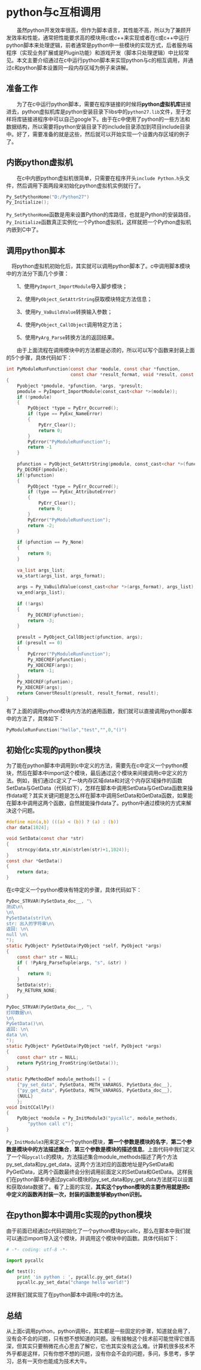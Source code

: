# python与c互相调用

　　虽然python开发效率很高，但作为脚本语言，其性能不高，所以为了兼顾开发效率和性能，通常把性能要求高的模块用c或c++来实现或者在c或c++中运行python脚本来处理逻辑，前者通常是python中一些模块的实现方式，后者服务端程序（实现业务扩展或是Plugin功能）和游戏开发（脚本只处理逻辑）中比较常见。本文主要介绍通过在c中运行python脚本来实现python与c的相互调用，并通过c和python脚本设置同一段内存区域为例子来讲解。



## **准备工作**

　　为了在c中运行python脚本，需要在程序链接的时候将**python虚拟机库**链接进去，python虚拟机库是python安装目录下libs中的`python27.lib`文件，至于怎样将库链接进程序中可以自己google下。由于在c中使用了python的一些方法和数据结构，所以需要将python安装目录下的include目录添加到项目include目录中。好了，需要准备的就是这些，然后就可以开始实现一个设置内存区域的例子了。

 

## **内嵌python虚拟机**

　　在c中内嵌python虚拟机很简单，只需要在程序开头`include Python.h`头文件，然后调用下面两段来初始化python虚拟机实例就行了。

```c
Py_SetPythonHome("D:/Python27")
Py_Initialize();
```

`Py_SetPythonHome`函数是用来设置Python的库路径，也就是Python的安装路径，`Py_Initialize`函数真正实例化一个Python虚拟机，这样就把一个Python虚拟机内嵌到C中了。



## **调用python脚本**

 　将python虚拟机初始化后，其实就可以调用python脚本了。c中调用脚本模块中的方法分下面几个步骤：

　　1、使用`PyImport_ImportModule`导入脚步模块；

　　2、使用`PyObject_GetAttrString`获取模块特定方法信息；

　　3、使用`Py_VaBuildValue`转换输入参数；

　　4、使用`PyObject_CallObject`调用特定方法；

　　5、使用`PyArg_Parse`转换方法的返回结果。

　　由于上面流程在调用模块中的方法都是必须的，所以可以写个函数来封装上面的5个步骤，具体代码如下：

```c
int PyModuleRunFunction(const char *module, const char *function,
                        const char *result_format, void *result, const char *args_format, ...)
{
    Pyobject *pmodule, *pfunction, *args, *presult;
    pmodule = PyImport_ImportModule(const_cast<char *>(module));
    if (!pmodule)
    {
        PyObject *type = PyErr_Occurred();
        if (type == PyExc_NameError)
        {
            PyErr_Clear();
            return 0;
        }
        PyError("PyModuleRunFunction");
        return -1
    }
    
    pfunction = PyObject_GetAttrString(pmodule, const_cast<char *>(function));
    Py_DECREF(pmodule);
    if(!pfunction)
    {
        PyObject *type = PyErr_Occurred();
        if (type == PyExc_AttributeError)
        {
            PyErr_Clear();
            return 0;
        }
        PyError("PyModuleRunFunction");
        return -2;
    }
    
    if (pfunction == Py_None)
    {
        return 0;
    }
    
    va_list args_list;
    va_start(args_list, args_format);
    
    args = Py_VaBuildValue(const_cast<char *>(args_format), args_list);
    va_end(args_list);
    
    if (!args)
    {
        Py_DECREF(pfunction);
        return -3;
    }
    
    presult = PyObject_CallObject(pfunction, args);
    if (presult == 0)
    {
        PyError("PyModuleRunFunction");
        Py_XDECREF(pfunction);
        Py_XDECREF(args);
        return -1;
    }
    Py_XDECREF(pfuntion);
    Py_XDECREF(args);
    return ConvertResult(presult, result_format, result);
}
```

有了上面的调用python模块内方法的通用函数，我们就可以直接调用python脚本中的方法了，具体如下：

```c
PyModuleRunFunction("hello","test","",0,"()")
```



## **初始化c实现的python模块**

为了能在python脚本中调用到c中定义的方法，需要先在c中定义一个python模块，然后在脚本中import这个模块，最后通过这个模块来间接调用c中定义的方法。例如，我们通过c定义了一块内存区域data和对这个内存区域操作的函数SetData与GetData（代码如下），怎样在脚本中调用SetData与GetData函数来操作data呢？其实关键问题是怎么样在脚本中调用SetData和GetData函数，如果能在脚本中调用这两个函数，自然就能操作data了。python中通过模块的方式来解决这个问题。

```c
#define min(a,b) (((a) < (b)) ? (a) : (b))
char data[1024];

void SetData(const char *str)
{
    strncpy(data,str,min(strlen(str)+1,1024));
}
const char *GetData()
{
    return data;
}
```

在c中定义一个python模块有特定的步骤，具体代码如下：

```c
PyDoc_STRVAR(PySetData_doc__, "\
测试\n\
\n\
PySetData(str)\n\
str: 出入的字符串\n\
返回: \n\
null \n\
");
static PyObject* PySetData(PyObject *self, PyObject *args)
{
    const char* str = NULL;
    if ( !PyArg_ParseTuple(args, "s", &str) )
    {
        return 0;
    }
    SetData(str);
    Py_RETURN_NONE;
}

PyDoc_STRVAR(PyGetData_doc__, "\
打印数据\n\
\n\
PyGetData()\n\
返回: \n\
data \n\
");
static PyObject* PyGetData(PyObject *self, PyObject *args)
{
    const char* str = NULL;
    return PyString_FromString(GetData());
}

static PyMethodDef module_methods[] = {
    {"py_set_data", PySetData, METH_VARARGS, PySetData_doc__},
    {"py_get_data", PyGetData, METH_VARARGS, PyGetData_doc__},
    {NULL}
    };
void InitCCallPy()
{
    PyObject *module = Py_InitModule3("pycallc", module_methods,
        "python call c");
}
```

`Py_InitModule3`用来定义一个python模块，**第一个参数是模块的名字**，**第二个参数是模块中的方法描述集合**，**第三个参数是模块的描述信息**。上面代码中我们定义了一个叫`pycallc`的模块，方法描述集合module_methods描述了两个方法py_set_data和py_get_data，这两个方法对应的函数地址是PySetData和PyGetData，这两个函数最终会分别调用前面定义的SetData和GetData。这样我们在python脚本中通过pycallc模块的py_set_data和py_get_data方法就可以设置和获取data数据了。看了上面的实现，**其实这个python模块的主要作用就是把c中定义的函数再封装一次，封装的函数能够被python识别。**



## **在python脚本中调用c实现的python模块**

 由于前面已经通过c代码初始化了一个python模块pycallc，那么在脚本中我们就可以通过import导入这个模块，并调用这个模块中的函数。具体代码如下：

```python
# -*- coding: utf-8 -*-

import pycallc

def test():
    print 'in python : ', pycallc.py_get_data()
    pycallc.py_set_data("change hello world!")
```

这样我们就实现了在python脚本中调用c中的方法。



## **总结**

从上面c调用python，python调用c，其实都是一些固定的步骤，知道就会用了，没有会不会的问题，只有想不想知道的问题。没有接触这个技术前可能觉得它很高深，但其实只要稍微花点心思去了解它，它也其实没有这么难。计算机很多技术不外乎都是这样，只有你想不想的问题，没有你会不会的问题，多问，多思考，多学习，总有一天你也能成为技术大牛。